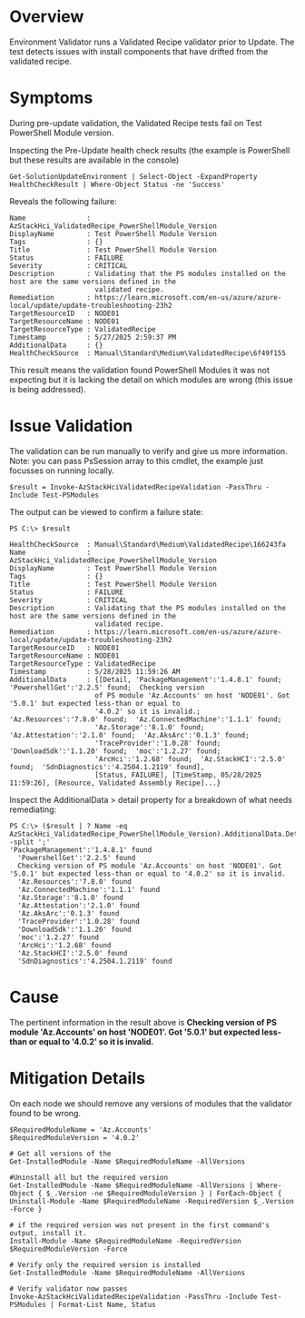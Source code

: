 # Overview

Environment Validator runs a Validated Recipe validator prior to Update. The test detects issues with install components that have drifted from the validated recipe.

# Symptoms

During pre-update validation, the Validated Recipe tests fail on Test PowerShell Module version.

Inspecting the Pre-Update health check results (the example is PowerShell but these results are available in the console)
```
Get-SolutionUpdateEnvironment | Select-Object -ExpandProperty HealthCheckResult | Where-Object Status -ne 'Success'
```

Reveals the following failure:

```
Name               : AzStackHci_ValidatedRecipe_PowerShellModule_Version
DisplayName        : Test PowerShell Module Version
Tags               : {}
Title              : Test PowerShell Module Version
Status             : FAILURE
Severity           : CRITICAL
Description        : Validating that the PS modules installed on the host are the same versions defined in the
                     validated recipe.
Remediation        : https://learn.microsoft.com/en-us/azure/azure-local/update/update-troubleshooting-23h2
TargetResourceID   : NODE01
TargetResourceName : NODE01
TargetResourceType : ValidatedRecipe
Timestamp          : 5/27/2025 2:59:37 PM
AdditionalData     : {}
HealthCheckSource  : Manual\Standard\Medium\ValidatedRecipe\6f49f155
```

This result means the validation found PowerShell Modules it was not expecting but it is lacking the detail on which modules are wrong (this issue is being addressed). 


# Issue Validation

The validation can be run manually to verify and give us more information. Note: you can pass PsSession array to this cmdlet, the example just focusses on running locally.

```
$result = Invoke-AzStackHciValidatedRecipeValidation -PassThru -Include Test-PSModules
```

The output can be viewed to confirm a failure state:

```
PS C:\> $result

HealthCheckSource  : Manual\Standard\Medium\ValidatedRecipe\166243fa
Name               : AzStackHci_ValidatedRecipe_PowerShellModule_Version
DisplayName        : Test PowerShell Module Version
Tags               : {}
Title              : Test PowerShell Module Version
Status             : FAILURE
Severity           : CRITICAL
Description        : Validating that the PS modules installed on the host are the same versions defined in the
                     validated recipe.
Remediation        : https://learn.microsoft.com/en-us/azure/azure-local/update/update-troubleshooting-23h2
TargetResourceID   : NODE01
TargetResourceName : NODE01
TargetResourceType : ValidatedRecipe
Timestamp          : 5/28/2025 11:59:26 AM
AdditionalData     : {[Detail, 'PackageManagement':'1.4.8.1' found;  'PowershellGet':'2.2.5' found;  Checking version
                     of PS module 'Az.Accounts' on host 'NODE01'. Got '5.0.1' but expected less-than or equal to
                     '4.0.2' so it is invalid.;  'Az.Resources':'7.8.0' found;  'Az.ConnectedMachine':'1.1.1' found;
                     'Az.Storage':'8.1.0' found;  'Az.Attestation':'2.1.0' found;  'Az.AksArc':'0.1.3' found;
                     'TraceProvider':'1.0.28' found;  'DownloadSdk':'1.1.20' found;  'moc':'1.2.27' found;
                     'ArcHci':'1.2.68' found;  'Az.StackHCI':'2.5.0' found;  'SdnDiagnostics':'4.2504.1.2119' found],
                     [Status, FAILURE], [TimeStamp, 05/28/2025 11:59:26], [Resource, Validated Assembly Recipe]...}
```

Inspect the AdditionalData > detail property for a breakdown of what needs remediating:

```
PS C:\> ($result | ? Name -eq AzStackHci_ValidatedRecipe_PowerShellModule_Version).AdditionalData.Detail -split ';'
'PackageManagement':'1.4.8.1' found
  'PowershellGet':'2.2.5' found
  Checking version of PS module 'Az.Accounts' on host 'NODE01'. Got '5.0.1' but expected less-than or equal to '4.0.2' so it is invalid.
  'Az.Resources':'7.8.0' found
  'Az.ConnectedMachine':'1.1.1' found
  'Az.Storage':'8.1.0' found
  'Az.Attestation':'2.1.0' found
  'Az.AksArc':'0.1.3' found
  'TraceProvider':'1.0.28' found
  'DownloadSdk':'1.1.20' found
  'moc':'1.2.27' found
  'ArcHci':'1.2.68' found
  'Az.StackHCI':'2.5.0' found
  'SdnDiagnostics':'4.2504.1.2119' found
```

# Cause

The pertinent information in the result above is **Checking version of PS module 'Az.Accounts' on host 'NODE01'. Got '5.0.1' but expected less-than or equal to '4.0.2' so it is invalid.**

# Mitigation Details

On each node we should remove any versions of modules that the validator found to be wrong. 

```
$RequiredModuleName = 'Az.Accounts'
$RequiredModuleVersion = '4.0.2'

# Get all versions of the 
Get-InstalledModule -Name $RequiredModuleName -AllVersions

#Uninstall all but the required version
Get-InstalledModule -Name $RequiredModuleName -AllVersions | Where-Object { $_.Version -ne $RequiredModuleVersion } | ForEach-Object { Uninstall-Module -Name $RequiredModuleName -RequiredVersion $_.Version -Force }

# if the required version was not present in the first command's output, install it.
Install-Module -Name $RequiredModuleName -RequiredVersion $RequiredModuleVersion -Force

# Verify only the required version is installed
Get-InstalledModule -Name $RequiredModuleName -AllVersions

# Verify validator now passes
Invoke-AzStackHciValidatedRecipeValidation -PassThru -Include Test-PSModules | Format-List Name, Status
```
